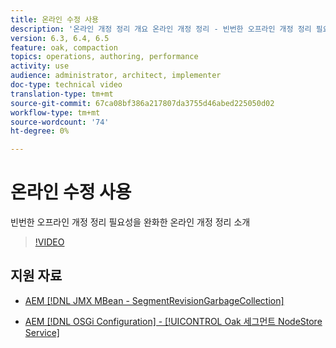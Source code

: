 ```yaml
---
title: 온라인 수정 사용
description: '온라인 개정 정리 개요 온라인 개정 정리 - 빈번한 오프라인 개정 정리 필요성을 완화합니다. '
version: 6.3, 6.4, 6.5
feature: oak, compaction
topics: operations, authoring, performance
activity: use
audience: administrator, architect, implementer
doc-type: technical video
translation-type: tm+mt
source-git-commit: 67ca08bf386a217807da3755d46abed225050d02
workflow-type: tm+mt
source-wordcount: '74'
ht-degree: 0%

---
```



# 온라인 수정 사용

빈번한 오프라인 개정 정리 필요성을 완화한 온라인 개정 정리 소개

>[!VIDEO](https://video.tv.adobe.com/v/17004/?quality=12&learn=on)

## 지원 자료

* [AEM [!DNL JMX MBean - SegmentRevisionGarbageCollection]](http://localhost:4502/system/console/jmx/org.apache.jackrabbit.oak%3Aname%3DSegment+node+store+revision+garbage+collection%2Ctype%3DSegmentRevisionGarbageCollection)

* [AEM [!DNL OSGi Configuration] - [!UICONTROL Oak 세그먼트 NodeStore Service]](http://localhost:4502/system/console/configMgr/org.apache.jackrabbit.oak.segment.SegmentNodeStoreService)

